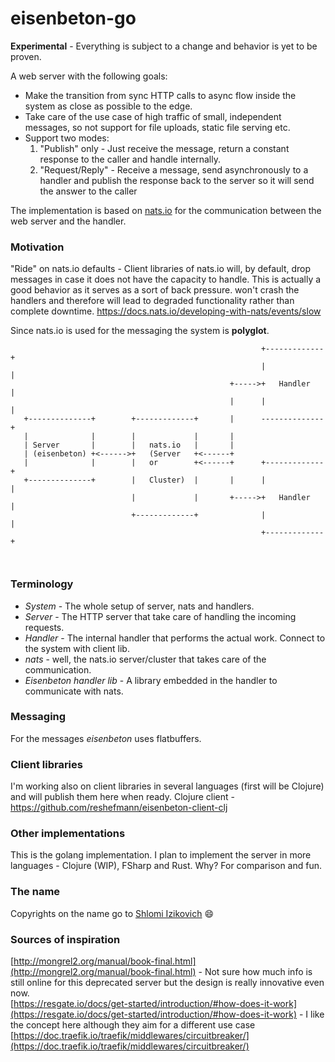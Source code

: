 # eisenbeton-go

**Experimental** - Everything is subject to a change and behavior is yet to be proven.

A web server with the following goals:
- Make the transition from sync HTTP calls to async flow inside the system as close as possible to the edge.
- Take care of the use case of high traffic of small, independent messages, so not support for file uploads, static file serving etc.
- Support two modes: 
  1) "Publish" only - Just receive the message, return a constant response to the caller and handle internally.
  2) "Request/Reply" - Receive a message, send asynchronously to a handler and publish the response back to the server so it will send the answer to the caller

The implementation is based on [nats.io](http://nats.io) for the communication between the web server and the handler.

### Motivation
"Ride" on nats.io defaults - Client libraries of nats.io will, by default, drop messages in case it does not have the capacity to handle. This is actually a good behavior as it serves as a sort of back pressure. won't crash the handlers and therefore will lead to degraded functionality rather than complete downtime.
https://docs.nats.io/developing-with-nats/events/slow

Since nats.io is used for the messaging the system is **polyglot**.

```
                                                        +-------------+
                                                        |             |
                                                 +----->+   Handler   |
                                                 |      |             |
   +--------------+        +-------------+       |      --------------+
   |              |        |             |       |
   | Server       |        |   nats.io   |       |
   | (eisenbeton) +<------>+   (Server   +<------+
   |              |        |   or        +<------+      +-------------+
   +--------------+        |   Cluster)  |       |      |             |
                           |             |       +----->+   Handler   |
                           +-------------+              |             |
                                                        +-------------+



```


### Terminology
- *System* - The whole setup of server, nats and handlers.
- *Server* - The HTTP server that take care of handling the incoming requests.
- *Handler* - The internal handler that performs the actual work. Connect to the system with client lib.
- *nats* - well, the nats.io server/cluster that takes care of the communication.
- *Eisenbeton handler lib* - A library embedded in the handler to communicate with nats.

### Messaging 
For the messages *eisenbeton* uses flatbuffers.

### Client libraries
I'm working also on client libraries in several languages (first will be Clojure) and will publish them here when ready.
Clojure client - https://github.com/reshefmann/eisenbeton-client-clj

### Other implementations
This is the golang implementation. I plan to implement the server in more languages - Clojure (WIP), FSharp and Rust. Why? For comparison and fun.

### The name
Copyrights on the name go to [Shlomi Izikovich](https://github.com/shlomii) :smile:

### Sources of inspiration
[http://mongrel2.org/manual/book-final.html](http://mongrel2.org/manual/book-final.html) - Not sure how much info is still online for this deprecated server but the design is really innovative even now.  
[https://resgate.io/docs/get-started/introduction/#how-does-it-work](https://resgate.io/docs/get-started/introduction/#how-does-it-work) - I like the concept here although they aim for a different use case  
[https://doc.traefik.io/traefik/middlewares/circuitbreaker/](https://doc.traefik.io/traefik/middlewares/circuitbreaker/)
